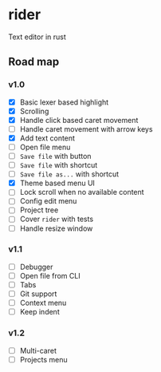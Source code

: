 # rider
Text editor in rust

## Road map

### v1.0

* [x] Basic lexer based highlight
* [x] Scrolling
* [x] Handle click based caret movement
* [ ] Handle caret movement with arrow keys
* [x] Add text content
* [ ] Open file menu
* [ ] `Save file` with button
* [ ] `Save file` with shortcut
* [ ] `Save file as...` with shortcut
* [x] Theme based menu UI
* [ ] Lock scroll when no available content
* [ ] Config edit menu
* [ ] Project tree
* [ ] Cover `rider` with tests
* [ ] Handle resize window

### v1.1

* [ ] Debugger
* [ ] Open file from CLI
* [ ] Tabs
* [ ] Git support
* [ ] Context menu
* [ ] Keep indent

### v1.2
* [ ] Multi-caret
* [ ] Projects menu
